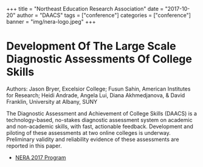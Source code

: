 +++
title = "Northeast Education Research Association"
date = "2017-10-20"
author = "DAACS"
tags = ["conference"]
categories = ["conference"]
banner = "img/nera-logo.jpeg"
+++

# Development Of The Large Scale Diagnostic Assessments Of College Skills

Authors: Jason Bryer, Excelsior College; Fusun Sahin, American Institutes for Research; Heidi Andrade, Angela Lui, Diana Akhmedjanova, & David Franklin, University at Albany, SUNY

The Diagnostic Assessment and Achievement of College Skills (DAACS) is a technology-based, no-stakes diagnostic assessment system on academic and non-academic skills, with fast, actionable feedback. Development and piloting of these assessments at two online colleges is underway. Preliminary validity and reliability evidence of these assessments are reported in this paper.

* [NERA 2017 Program](https://www.nera-education.org/docs/NERA_2017_Final_Program.pdf)
